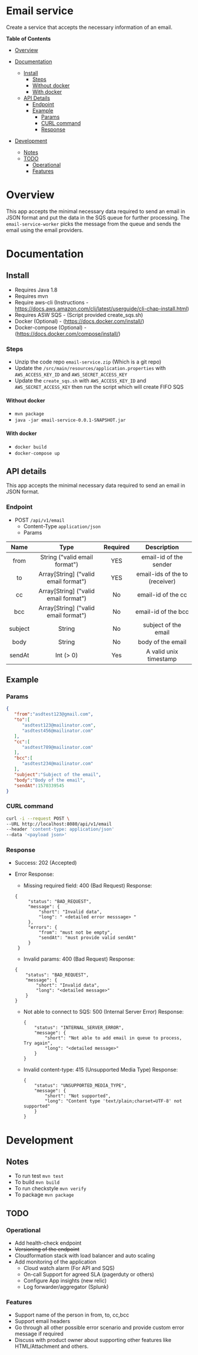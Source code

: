 # Email service

Create a service that accepts the necessary information of an email.


__Table of Contents__

- [Overview](#overview)

- [Documentation](#documentation)
  - [Install](#install)
    - [Steps](#steps)
    - [Without docker](#without-docker)
    - [With docker](#without-docker)
  - [API Details](#api-details)
    - [Endpoint](#endpoint)
    - [Example](#example)
      - [Params](#params)
      - [CURL command](#curl-command)
      - [Response](#response)

- [Development](#development)
  - [Notes](#notes)
  - [TODO](#todo)
    - [Operational](#operational)
    - [Features](#features)

# Overview

This app accepts the minimal necessary data required to send an email in JSON format and put the data in the SQS queue for further processing. The `email-service-worker` picks the message from the queue and sends the email using the email providers.

# Documentation
## Install
- Requires Java 1.8 
- Requires mvn 
- Require aws-cli (Instructions - https://docs.aws.amazon.com/cli/latest/userguide/cli-chap-install.html)
- Requires ASW SQS - (Script provided create_sqs.sh)
- Docker (Optional) - (https://docs.docker.com/install/)
- Docker-compose (Optional) - (https://docs.docker.com/compose/install/)

### Steps

- Unzip the code repo `email-service.zip` (Which is a git repo)
- Update the `/src/main/resources/application.properties` with `AWS_ACCESS_KEY_ID` and `AWS_SECRET_ACCESS_KEY`
- Update the `create_sqs.sh` with `AWS_ACCESS_KEY_ID` and `AWS_SECRET_ACCESS_KEY` then run the script which will create FIFO SQS 

#### Without docker
- `mvn package`
- `java -jar email-service-0.0.1-SNAPSHOT.jar`

#### With docker
- `docker build`
- `docker-compose up`

## API details

This app accepts the minimal necessary data required to send an email in JSON format.

### Endpoint

- POST ```/api/v1/email```
    - Content-Type ```application/json```
    - Params 
    
| Name     | Type | Required | Description | 
| :-----------: | :----:|:-------: |:-------:|
| from  | String ("valid email format")  | YES | email-id of the sender 
| to  | Array[String] ("valid email format")  | YES | email-ids of the to (receiver)
| cc  | Array[String] ("valid email format")  | No| email-id of the cc
| bcc  | Array[String] ("valid email format")  | No| email-id of the bcc
| subject  | String  | No| subject of the email
| body     | String  | No| body of the email
| sendAt   | Int (> 0) | Yes | A valid unix timestamp
        
## Example 
### Params
```json
{ 
   "from":"asdtest123@gmail.com",
   "to":[ 
      "asdtest123@mailinator.com",
      "asdtest456@mailinator.com"
   ],
   "cc":[ 
      "asdtest789@mailinator.com"
   ],
   "bcc":[ 
      "asdtest234@mailinator.com"
   ],
   "subject":"Subject of the email",
   "body":"Body of the email",
   "sendAt":1570339545
}    
```
     
### CURL command

```sh
curl -i --request POST \
--URL http://localhost:8080/api/v1/email
--header 'content-type: application/json'
--data '<payload json>'
```

### Response
- Success: 202 (Accepted)


- Error Response:

  - Missing required field: 400 (Bad Request)
    Response:
  ```
  {
       "status": "BAD_REQUEST",
       "message": {
           "short": "Invalid data",
           "long": " <detailed error messsage> "
       },
       "errors": {
           "from": "must not be empty",
           "sendAt": "must provide valid sendAt"
       }
   }
  ```

  - Invalid params: 400 (Bad Request)
    Response:
  ```
  {
      "status": "BAD_REQUEST",
      "message": {
          "short": "Invalid data",
          "long": "<detailed message>"
      }
  }
  ```

  - Not able to connect to SQS: 500 (Internal Server Error)
    Response:
    ```
    {
        "status": "INTERNAL_SERVER_ERROR",
        "message": {
            "short": "Not able to add email in queue to process, Try again",
            "long": "<detailed message>"
        }
    }

    ```

  - Invalid content-type: 415 (Unsupported Media Type) 
    Response:
    ```
    {
        "status": "UNSUPPORTED_MEDIA_TYPE",
        "message": {
            "short": "Not supported",
            "long": "Content type 'text/plain;charset=UTF-8' not supported"
        }
    }
    ```

# Development

## Notes
- To run test `mvn test`
- To build `mvn build`
- To run checkstyle `mvn verify`
- To package `mvn package`


## TODO
### Operational
- Add health-check endpoint
- ~~Versioning of the endpoint~~
- Cloudformation stack with load balancer and auto scaling 
- Add monitoring of the application 
    - Cloud watch alarm (For API and SQS)
    - On-call Support for agreed SLA (pagerduty or others)
    - Configure App insights (new relic)
    - Log forwarder/aggregator (Splunk)

### Features
- Support name of the person in from, to, cc,bcc
- Support email headers
- Go through all other possible error scenario and provide custom error message if required
- Discuss with product owner about supporting other features like HTML/Attachment and others.
